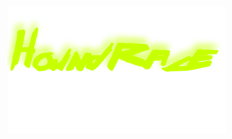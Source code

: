 ![HoundRace](https://github.com/stater-co/houndrace-contracts/blob/master/public/houndrace.png?raw=true)
